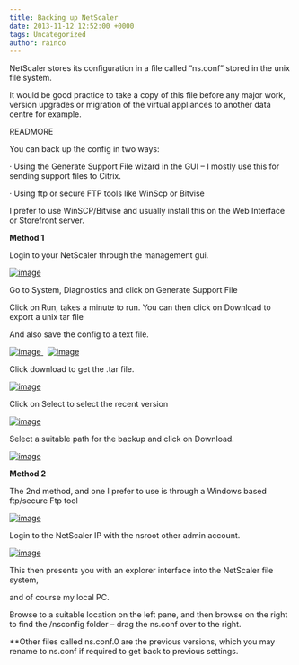 ```yaml
---
title: Backing up NetScaler
date: 2013-11-12 12:52:00 +0000
tags: Uncategorized
author: rainco
---
```


NetScaler stores its configuration in a file called “ns.conf” stored in the unix file system.

It would be good practice to take a copy of this file before any major work, version upgrades or migration of the virtual appliances to another data centre for example.

READMORE

You can back up the config in two ways:

· Using the Generate Support File wizard in the GUI – I mostly use this for sending support files to Citrix.

· Using ftp or secure FTP tools like WinScp or Bitvise

I prefer to use WinSCP/Bitvise and usually install this on the Web Interface or Storefront server.

**Method 1**

Login to your NetScaler through the management gui.

[ ![image](http://cjrainey.files.wordpress.com/2013/11/image_thumb.png?w=316&h=200 "image") ](http://cjrainey.files.wordpress.com/2013/11/image.png)

Go to System, Diagnostics and click on Generate Support File

Click on Run, takes a minute to run. You can then click on Download to export a unix tar file

And also save the config to a text file.

[ ![image](http://cjrainey.files.wordpress.com/2013/11/image_thumb1.png?w=223&h=244 "image") ](http://cjrainey.files.wordpress.com/2013/11/image1.png)  [ ![image](http://cjrainey.files.wordpress.com/2013/11/image_thumb2.png?w=231&h=244 "image") ](http://cjrainey.files.wordpress.com/2013/11/image2.png)

Click download to get the .tar file.

[ ![image](http://cjrainey.files.wordpress.com/2013/11/image_thumb3.png?w=347&h=184 "image") ](http://cjrainey.files.wordpress.com/2013/11/image3.png)

Click on Select to select the recent version

[ ![image](http://cjrainey.files.wordpress.com/2013/11/image_thumb4.png?w=350&h=245 "image") ](http://cjrainey.files.wordpress.com/2013/11/image4.png)

Select a suitable path for the backup and click on Download.

[ ![image](http://cjrainey.files.wordpress.com/2013/11/image_thumb5.png?w=462&h=141 "image") ](http://cjrainey.files.wordpress.com/2013/11/image5.png)

**Method 2**

The 2nd method, and one I prefer to use is through a Windows based ftp/secure Ftp tool

[ ![image](http://cjrainey.files.wordpress.com/2013/11/image_thumb6.png?w=421&h=289 "image") ](http://cjrainey.files.wordpress.com/2013/11/image6.png)

Login to the NetScaler IP with the nsroot other admin account.

[ ![image](http://cjrainey.files.wordpress.com/2013/11/image_thumb7.png?w=418&h=201 "image") ](http://cjrainey.files.wordpress.com/2013/11/image7.png)

This then presents you with an explorer interface into the NetScaler file system,

and of course my local PC.

Browse to a suitable location on the left pane, and then browse on the right to find the /nsconfig folder – drag the ns.conf over to the right.

\*\*Other files called ns.conf.0 are the previous versions, which you may rename to ns.conf if required to get back to previous settings.
